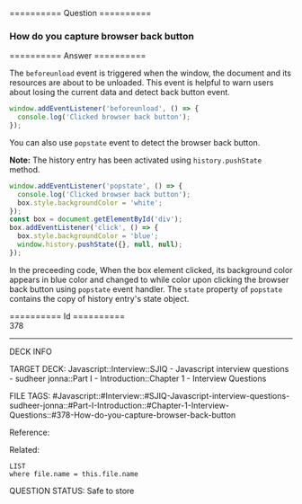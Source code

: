========== Question ==========  

### How do you capture browser back button  

========== Answer ==========  

The `beforeunload` event is triggered when the window, the document and its
resources are about to be unloaded. This event is helpful to warn users about
losing the current data and detect back button event.

```javascript
window.addEventListener('beforeunload', () => {
  console.log('Clicked browser back button');
});
```

You can also use `popstate` event to detect the browser back button.

**Note:** The history entry has been activated using `history.pushState` method.

```javascript
window.addEventListener('popstate', () => {
  console.log('Clicked browser back button');
  box.style.backgroundColor = 'white';
});
const box = document.getElementById('div');
box.addEventListener('click', () => {
  box.style.backgroundColor = 'blue';
  window.history.pushState({}, null, null);
});
```

In the preceeding code, When the box element clicked, its background color
appears in blue color and changed to while color upon clicking the browser back
button using `popstate` event handler. The `state` property of `popstate`
contains the copy of history entry's state object.

========== Id ==========  
378

---

DECK INFO

TARGET DECK: Javascript::Interview::SJIQ - Javascript interview questions - sudheer jonna::Part I - Introduction::Chapter 1 - Interview Questions

FILE TAGS: #Javascript::#Interview::#SJIQ-Javascript-interview-questions-sudheer-jonna::#Part-I-Introduction::#Chapter-1-Interview-Questions::#378-How-do-you-capture-browser-back-button

Reference:

Related:

```dataview
LIST
where file.name = this.file.name
```

QUESTION STATUS: Safe to store
